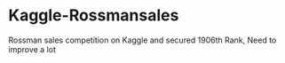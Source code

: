 # Kaggle-Rossmansales
Rossman sales competition on Kaggle and secured 1906th Rank, Need to improve a lot  
